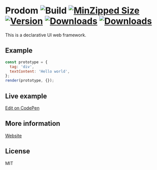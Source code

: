 # Prodom ![Build](https://github.com/m3ftah/prodom/actions/workflows/main.yml/badge.svg) [![MinZipped Size](https://img.shields.io/bundlephobia/minzip/prodom?label=gzipped&style=flat&colorA=000000&colorB=000000)](https://bundlephobia.com/result?p=prodom) [![Version](https://img.shields.io/npm/v/prodom?style=flat&colorA=000000&colorB=000000)](https://www.npmjs.com/package/prodom) [![Downloads](https://img.shields.io/npm/dt/prodom.svg?style=flat&colorA=000000&colorB=000000)](https://www.npmjs.com/package/prodom) [![Downloads](https://badgen.net/npm/license/prodom)](https://badgen.net/npm/license/prodom)

This is a declarative UI web framework.

## Example

```js
const prototype = {
  tag: 'div',
  textContent: 'Hello world',
};
render(prototype, {});
```

## Live example

[Edit on CodePen](https://codepen.io/pen/?template=PoppQMM)

## More information

[Website](https://m3ftah.github.io/prodom)

## License

MIT
